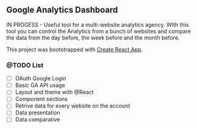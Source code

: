## Google Analytics Dashboard

IN PROGESS - Useful tool for a multi-website analytics agency. WIth this tool you can control the Analytics from a bunch of websites and compare the data from the day before, the week before and the month before.

This project was bootstrapped with [Create React App](https://github.com/facebook/create-react-app).

### @TODO List

- [ ] OAuth Google Login 
- [ ] Basic GA API usage
- [ ] Layout and theme with @React
- [ ] Component sections
- [ ] Retrive data for every website on the account
- [ ] Data presentation
- [ ] Data comparative